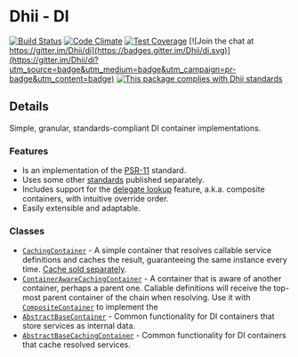 # Dhii - DI

[![Build Status](https://travis-ci.org/Dhii/di.svg?branch=master)](https://travis-ci.org/Dhii/di)
[![Code Climate](https://codeclimate.com/github/Dhii/di/badges/gpa.svg)](https://codeclimate.com/github/Dhii/di)
[![Test Coverage](https://codeclimate.com/github/Dhii/di/badges/coverage.svg)](https://codeclimate.com/github/Dhii/di/coverage)
[![Join the chat at https://gitter.im/Dhii/di](https://badges.gitter.im/Dhii/di.svg)](https://gitter.im/Dhii/di?utm_source=badge&utm_medium=badge&utm_campaign=pr-badge&utm_content=badge)
[![This package complies with Dhii standards](https://img.shields.io/badge/Dhii-Compliant-green.svg?style=flat-square)][Dhii]

## Details
Simple, granular, standards-compliant DI container implementations.

### Features
- Is an implementation of the [PSR-11][] standard.
- Uses some other [standards][dhii/data-container-interface] published separately.
- Includes support for the [delegate lookup][] feature, a.k.a. composite containers, with intuitive override order.
- Easily extensible and adaptable.

### Classes
- [`CachingContainer`][CachingContainer] - A simple container that resolves callable service definitions and caches the
result, guaranteeing the same instance every time. [Cache sold separately][dhii/memoize-memory].
- [`ContainerAwareCachingContainer`][ContainerAwareCachingContainer] - A container that is aware of another container,
perhaps a parent one. Callable definitions will receive the top-most parent container of the chain when resolving. Use
it with [`CompositeContainer`][CompositeContainer] to implement the 
- [`AbstractBaseContainer`][AbstractBaseContainer] - Common functionality for DI containers that store services as internal data.
- [`AbstractBaseCachingContainer`][AbstractBaseCachingContainer] - Common functionality for DI containers that cache resolved services.


[Dhii]: https://github.com/Dhii/dhii
[dhii/memoize-memory]: https://github.com/Dhii/memoize-memory
[PSR-11]: https://github.com/php-fig/fig-standards/blob/master/accepted/PSR-11-container.md

[delegate lookup]:                                      https://github.com/container-interop/container-interop/blob/master/docs/Delegate-lookup-meta.md
[dhii/data-container-interface]:                        https://packagist.org/packages/dhii/data-container-interface

[AbstractBaseContainer]:                                src/AbstractBaseContainer.php
[AbstractBaseCachingContainer]:                         src/AbstractBaseCachingContainer.php
[CachingContainer]:                                     src/CachingContainer.php
[ContainerAwareCachingContainer]:                       src/ContainerAwareCachingContainer.php

[CompositeContainer]:                                   https://github.com/Dhii/composite-container/blob/develop/src/CompositeContainer.php
